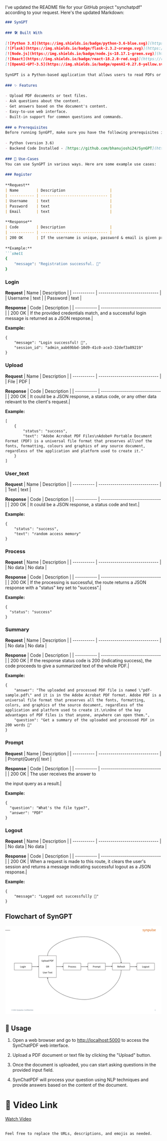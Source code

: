 I've updated the README file for your GitHub project "synchatpdf" according to your request. Here's the updated Markdown:

```markdown
### SynGPT

### 🛠️ Built With

[![Python 3.8](https://img.shields.io/badge/python-3.6-blue.svg)](https://www.python.org/downloads/release/python-360/)
[![Flask](https://img.shields.io/badge/flask-2.3.2-orange.svg)](https://flask.palletsprojects.com/en/2.1.x/)
[![Node.js](https://img.shields.io/badge/node.js-18.17.1-green.svg)](https://nodejs.org/)
[![React](https://img.shields.io/badge/react-18.2.0-red.svg)](https://reactjs.org/)
[![OpenAI-GPT-3.5](https://img.shields.io/badge/openAI-0.27.8-yellow.svg)](https://openai.com/)

SynGPT is a Python-based application that allows users to read PDFs or uploaded text documents and then ask questions regarding the content of the PDF or text. It utilizes Natural Language Processing (NLP) techniques to understand and answer user questions based on the provided document.

### ✨ Features

- Upload PDF documents or text files.
- Ask questions about the content.
- Get answers based on the document's content.
- Easy-to-use web interface.
- Built-in support for common questions and commands.

### ⚙️ Prerequisites
Before running SynGPT, make sure you have the following prerequisites installed:

- Python (version 3.6)
- Backend Code Installed - [https://github.com/bhanujoshi24/SynGPT](https://github.com/bhanujoshi24/SynGPT)

### 🚀 Use-Cases
You can use SynGPT in various ways. Here are some example use cases:

### Register

**Request**
| Name        | Description                    |
| ----------- | ------------------------------ |
| Username    | text                           |
| Password    | text                           |
| Email       | text                           |

**Response**
| Code        | Description                    |
| ----------- | ------------------------------ |
| 200 OK      | If the username is unique, password & email is given properly then the user is created, and a successful register message is returned as a JSON response.|

**Example:** 
```shell
{
    "message": "Registration successful. 🎉"
}
```

### Login

**Request**
| Name        | Description                    |
| ----------- | ------------------------------ |
| Username    | text                           |
| Password    | text                           |

**Response**
| Code        | Description                    |
| ----------- | ------------------------------ |
| 200 OK      | If the provided credentials match, and a successful login message is returned as a JSON response.|

**Example:** 
```shell
{
    "message": "Login successful! 🚀",
    "session_id": "admin_aab69bbd-10d9-41c0-ace3-32def3a89219"
}
```

### Upload

**Request**
| Name        | Description                    |
| ----------- | ------------------------------ |
| File        | PDF                            |

**Response**
| Code        | Description                    |
| ----------- | ------------------------------ |
| 200 OK      | It could be a JSON response, a status code, or any other data relevant to the client's request.|

**Example:** 
```shell
[
    {
        "status": "success",
        "text": "Adobe Acrobat PDF Files\nAdobe® Portable Document Format (PDF) is a universal file format that preserves all\nof the fonts, formatting, colours and graphics of any source document, regardless of the application and platform used to create it."
    }
]
```

### User_text

**Request**
| Name        | Description                    |
| ----------- | ------------------------------ |
| Text        | text                           |

**Response**
| Code        | Description                    |
| ----------- | ------------------------------ |
| 200 OK      | It could be a JSON response, a status code and text.|

**Example:** 
```shell
{
    "status": "success",
    "text": "random access memory"
}
```

### Process

**Request**
| Name        | Description                    |
| ----------- | ------------------------------ |
| No data     | No data                        |

**Response**
| Code        | Description                    |
| ----------- | ------------------------------ |
| 200 OK      | If the processing is successful, the route returns a JSON response with a "status" key set to "success".|

**Example:** 
```shell
{
  "status": "success"
}
```

### Summary

**Request**
| Name        | Description                    |
| ----------- | ------------------------------ |
| No data     | No data                        |

**Response**
| Code        | Description                    |
| ----------- | ------------------------------ |
| 200 OK      | If the response status code is 200 (indicating success), the code proceeds to give a summarized text of the whole PDF.|

**Example:** 
```shell
{
    "answer": "The uploaded and processed PDF file is named \"pdf-sample.pdf\" and it is in the Adobe Acrobat PDF format. Adobe PDF is a universal file format that preserves all the fonts, formatting, colors, and graphics of the source document, regardless of the application and platform used to create it.\n\nOne of the key advantages of PDF files is that anyone, anywhere can open them.",
    "question": "Get a summary of the uploaded and processed PDF in 200 words 📄"
}
```

### Prompt

**Request**
| Name        | Description                    |
| ----------- | ------------------------------ |
| Prompt(Query)| text                          |

**Response**
| Code        | Description                    |
| ----------- | ------------------------------ |
| 200 OK      | The user receives the answer to

 the input query as a result.|

**Example:** 
```shell
{
  "question": "What's the file type?",
  "answer": "PDF"
}
```

### Logout

**Request**
| Name        | Description                    |
| ----------- | ------------------------------ |
| No data     | No data                        |

**Response**
| Code        | Description                    |
| ----------- | ------------------------------ |
| 200 OK      | When a request is made to this route, it clears the user's session and returns a message indicating successful logout as a JSON response.|

**Example:** 
```shell
{
    "message": "Logged out successfully 🚪"
}
```

## Flowchart of SynGPT
![Flowchart](https://github.com/SahilKchawla/syn2/blob/main/Readme%20syn2.png)

## 🚀 Usage

1. Open a web browser and go to [http://localhost:5000](http://localhost:3000/home) to access the SynChatPDF web interface.

2. Upload a PDF document or text file by clicking the "Upload" button.

3. Once the document is uploaded, you can start asking questions in the provided input field.

4. SynChatPDF will process your question using NLP techniques and provide answers based on the content of the document.

# 🎥 Video Link
[Watch Video](https://spextranet-my.sharepoint.com/personal/sahil_chawla_synpulse_com/_layouts/15/embed.aspx?UniqueId=95512051-eadf-49b4-8d22-28c38d68b73c&embed=%7B%22ust%22%3Atrue%2C%22hv%22%3A%22CopyEmbedCode%22%7D&referrer=StreamWebApp&referrerScenario=EmbedDialog.Create)
```

Feel free to replace the URLs, descriptions, and emojis as needed.
